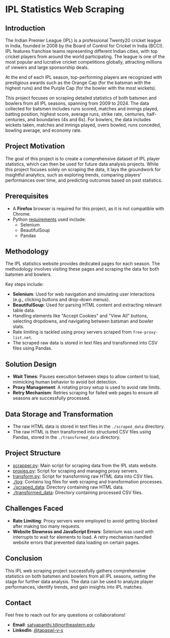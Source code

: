 # IPL Statistics Web Scraping

## Introduction
The Indian Premier League (IPL) is a professional Twenty20 cricket league in India, founded in 2008 by the Board of Control for Cricket in India (BCCI). IPL features franchise teams representing different Indian cities, with top cricket players from around the world participating. The league is one of the most popular and lucrative cricket competitions globally, attracting millions of viewers and large sponsorship deals. 

At the end of each IPL season, top-performing players are recognized with prestigious awards such as the Orange Cap (for the batsman with the highest runs) and the Purple Cap (for the bowler with the most wickets).

This project focuses on scraping detailed statistics of both batsmen and bowlers from all IPL seasons, spanning from 2009 to 2024. The data collected for batsmen includes runs scored, matches and innings played, batting position, highest score, average runs, strike rate, centuries, half-centuries, and boundaries (4s and 6s). For bowlers, the data includes wickets taken, matches and innings played, overs bowled, runs conceded, bowling average, and economy rate.

## Project Motivation
The goal of this project is to create a comprehensive dataset of IPL player statistics, which can then be used for future data analysis projects. While this project focuses solely on scraping the data, it lays the groundwork for insightful analytics, such as exploring trends, comparing players' performances over time, and predicting outcomes based on past statistics.

## Prerequisites
- A **Firefox** browser is required for this project, as it is not compatible with Chrome.
- Python [requirements](requirements.txt) used include:
  - Selenium
  - BeautifulSoup
  - Pandas

## Methodology
The IPL statistics website provides dedicated pages for each season. The methodology involves visiting these pages and scraping the data for both batsmen and bowlers. 

Key steps include:
- **Selenium**: Used for web navigation and simulating user interactions (e.g., clicking buttons and drop-down menus).
- **BeautifulSoup**: Used for parsing HTML content and extracting relevant table data.
- Handling elements like "Accept Cookies" and "View All" buttons, selecting dropdowns, and navigating between batsman and bowler stats.
- Rate limiting is tackled using proxy servers scraped from `free-proxy-list.net`.
- The scraped raw data is stored in text files and transformed into CSV files using Pandas.

## Solution Design
- **Wait Times**: Pauses execution between steps to allow content to load, mimicking human behavior to avoid bot detection.
- **Proxy Management**: A rotating proxy setup is used to avoid rate limits.
- **Retry Mechanism**: Retries scraping for failed web pages to ensure all seasons are successfully processed.

## Data Storage and Transformation
- The raw HTML data is stored in text files in the `./scraped_data` directory.
- The raw HTML is then transformed into structured CSV files using Pandas, stored in the `./transformed_data` directory.

## Project Structure
- [scrapper.py](scrapper.py): Main script for scraping data from the IPL stats website.
- [proxies.py](proxies.py): Script for scraping and managing proxy servers.
- [transform.py](transform.py): Script for transforming raw HTML data into CSV files.
- [./log](./log): Contains log files for web scraping and transformation processes.
- [./scraped_data](./scraped_data): Directory containing raw HTML data.
- [./transformed_data](./transformed_data): Directory containing processed CSV files.

## Challenges Faced
- **Rate Limiting**: Proxy servers were employed to avoid getting blocked after making too many requests.
- **Website Slowness and JavaScript Errors**: Selenium was used with interrupts to wait for elements to load. A retry mechanism handled website errors that prevented data loading on certain pages.

## Conclusion
This IPL web scraping project successfully gathers comprehensive statistics on both batsmen and bowlers from all IPL seasons, setting the stage for further data analysis. The data can be used to analyze player performances, identify trends, and gain insights into IPL matches.

## Contact
Feel free to reach out for any questions or collaborations!

- **Email**: [satyapanthi.t@northeastern.edu](mailto:satyapanthi.t@northeastern.edu)
- **LinkedIn**: [@tapaswi-v-s](https://www.linkedin.com/in/tapaswi-v-s/)
